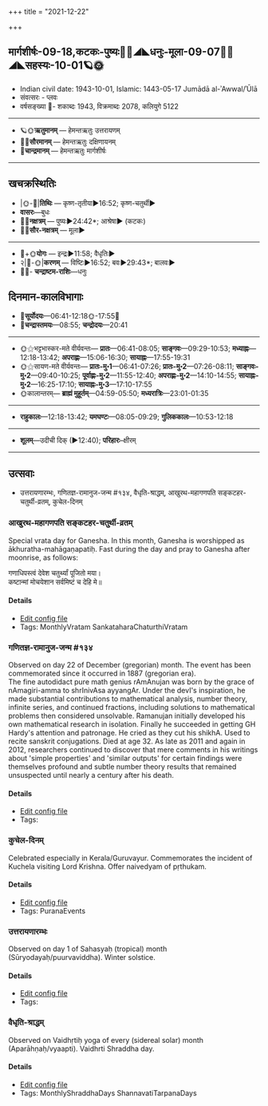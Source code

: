 +++
title = "2021-12-22"

+++
## मार्गशीर्षः-09-18,कटकः-पुष्यः🌛🌌◢◣धनुः-मूला-09-07🌌🌞◢◣सहस्यः-10-01🪐🌞
- Indian civil date: 1943-10-01, Islamic: 1443-05-17 Jumādā al-ʾAwwal/ʾŪlā
- संवत्सरः - प्लवः
- वर्षसङ्ख्या 🌛- शकाब्दः 1943, विक्रमाब्दः 2078, कलियुगे 5122
___________________
- 🪐🌞**ऋतुमानम्** — हेमन्तऋतुः उत्तरायणम्
- 🌌🌞**सौरमानम्** — हेमन्तऋतुः दक्षिणायनम्
- 🌛**चान्द्रमानम्** — हेमन्तऋतुः मार्गशीर्षः
___________________


## खचक्रस्थितिः
- |🌞-🌛|**तिथिः** — कृष्ण-तृतीया►16:52; कृष्ण-चतुर्थी►  
- **वासरः**—बुधः  
- 🌌🌛**नक्षत्रम्** — पुष्यः►24:42*; आश्रेषा► (कटकः)  
- 🌌🌞**सौर-नक्षत्रम्** — मूला►  
___________________
- 🌛+🌞**योगः** — इन्द्रः►11:58; वैधृतिः►  
- २|🌛-🌞|**करणम्** — विष्टिः►16:52; बवः►29:43*; बालवः►  
- 🌌🌛- **चन्द्राष्टम-राशिः**—धनुः  


## दिनमान-कालविभागाः
- 🌅**सूर्योदयः**—06:41-12:18🌞️-17:55🌇  
- 🌛**चन्द्रास्तमयः**—08:55; **चन्द्रोदयः**—20:41  
___________________
- 🌞⚝भट्टभास्कर-मते वीर्यवन्तः— **प्रातः**—06:41-08:05; **साङ्गवः**—09:29-10:53; **मध्याह्नः**—12:18-13:42; **अपराह्णः**—15:06-16:30; **सायाह्नः**—17:55-19:31  
- 🌞⚝सायण-मते वीर्यवन्तः— **प्रातः-मु॰1**—06:41-07:26; **प्रातः-मु॰2**—07:26-08:11; **साङ्गवः-मु॰2**—09:40-10:25; **पूर्वाह्णः-मु॰2**—11:55-12:40; **अपराह्णः-मु॰2**—14:10-14:55; **सायाह्नः-मु॰2**—16:25-17:10; **सायाह्नः-मु॰3**—17:10-17:55  
- 🌞कालान्तरम्— **ब्राह्मं मुहूर्तम्**—04:59-05:50; **मध्यरात्रिः**—23:01-01:35  
___________________
- **राहुकालः**—12:18-13:42; **यमघण्टः**—08:05-09:29; **गुलिककालः**—10:53-12:18  
___________________
- **शूलम्**—उदीची दिक् (►12:40); **परिहारः**–क्षीरम्  
___________________

## उत्सवाः
- उत्तरायणारम्भः, गणितज्ञ-रामानुज-जन्म #१३४, वैधृति-श्राद्धम्, आखुरथ-महागणपति सङ्कटहर-चतुर्थी-व्रतम्, कुचेल-दिनम्
### आखुरथ-महागणपति सङ्कटहर-चतुर्थी-व्रतम्

Special vrata day for Ganesha. In this month, Ganesha is worshipped as ākhuratha-mahāgaṇapatiḥ. Fast during the day and pray to Ganesha after moonrise, as follows:

गणाधिपस्त्वं देवेश चतुर्थ्यां पूजितो मया।  
कष्टान्मां मोचयेशान सर्वमिष्टं च देहि मे॥



#### Details
- [Edit config file](https://github.com/jyotisham/adyatithi/tree/master/devatA/gaNapati/description_only/Akhuratha-mahAgaNapati%20saGkaTahara-caturthI-vratam.toml)
- Tags: MonthlyVratam SankataharaChaturthiVratam


### गणितज्ञ-रामानुज-जन्म #१३४

Observed on day 22 of December (gregorian) month. The event has been commemorated since it occurred in 1887 (gregorian era).  
The fine autodidact pure math genius rAmAnujan was born by the grace of nAmagiri-amma to shrInivAsa ayyangAr. Under the devI's inspiration, he made substantial contributions to mathematical analysis, number theory, infinite series, and continued fractions, including solutions to mathematical problems then considered unsolvable. Ramanujan initially developed his own mathematical research in isolation. Finally he succeeded in getting GH Hardy's attention and patronage. He cried as they cut his shikhA. Used to recite sanskrit conjugations. Died at age 32. As late as 2011 and again in 2012, researchers continued to discover that mere comments in his writings about 'simple properties' and 'similar outputs' for certain findings were themselves profound and subtle number theory results that remained unsuspected until nearly a century after his death.

#### Details
- [Edit config file](https://github.com/jyotisham/adyatithi/tree/master/mahApuruSha/general/gregorian/day/12/22/gaNita-rAmAnuja-janma.toml)
- Tags: 


### कुचेल-दिनम्

Celebrated especially in Kerala/Guruvayur. Commemorates the incident of Kuchela visiting Lord Krishna. Offer naivedyam of pṛthukam.

#### Details
- [Edit config file](https://github.com/jyotisham/adyatithi/tree/master/devatA/vaiShNava/description_only/kucEla-dinam.toml)
- Tags: PuranaEvents


### उत्तरायणारम्भः

Observed on day 1 of Sahasyaḥ (tropical) month (Sūryodayaḥ/puurvaviddha). Winter solstice.

#### Details
- [Edit config file](https://github.com/jyotisham/adyatithi/tree/master/time_focus/Rtu/tropical/day/10/01/uttarAyaNArambhaH.toml)
- Tags: 


### वैधृति-श्राद्धम्

Observed on Vaidhṛtiḥ yoga of every (sidereal solar) month (Aparāhṇaḥ/vyaapti). Vaidhrti Shraddha day.

#### Details
- [Edit config file](https://github.com/jyotisham/adyatithi/tree/master/devatA/pitR/sidereal_solar_month/yoga/00/27/vaidhRti-zrAddham.toml)
- Tags: MonthlyShraddhaDays ShannavatiTarpanaDays


